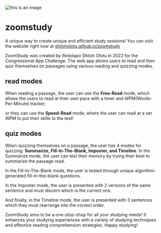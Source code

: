 ![this is an image](https://shiloholotu.github.io/zoomstudy/res/logo/logo_favicon.png)
# zoomstudy
A unique way to create unique and efficient study sessions!
You can visit the website right now at [shiloholotu.github.io/zoomstudy](https://shiloholotu.github.io/zoomstudy)

ZoomStudy was created by Ifedolapo Shiloh Olotu in 2022 for the Congressional App Challenge.
The web app allows users to read and then quiz themselves on passages using various reading and quizzing modes.

## read modes
When reading a passage, the user can use the **Free-Read** mode, which allows the users to read at their own pace with a timer and WPM(Words-Per-Minute) tracker,

or they can use the **Speed-Read** mode, where the user can read at a set WPM to put their skills to the test!

## quiz modes
When quizzing themselves on a passage, the user has 4 modes for quizzing: **Summarize, Fill-In-The-Blank, Imposter, and Timeline**.
In the Summarize mode, the user can test their memory by trying their best to summarize the passage read.

In the Fill-In-The-Blank mode, the user is tested through unique algorithm-generated fill-in-the-blank questions.

In the Imposter mode, the user is presented with 2 versions of the same sentence and must discern which is the correct one.

And finally, in the Timeline mode, the user is presented with 3 sentences which they must rearrange into the correct order.

ZoomStudy aims to be a one-stop-shop for all your studying needs! It enhances your studying experiences with a variety of studying techniques and effective reading comprehension strategies. Happy studying!
